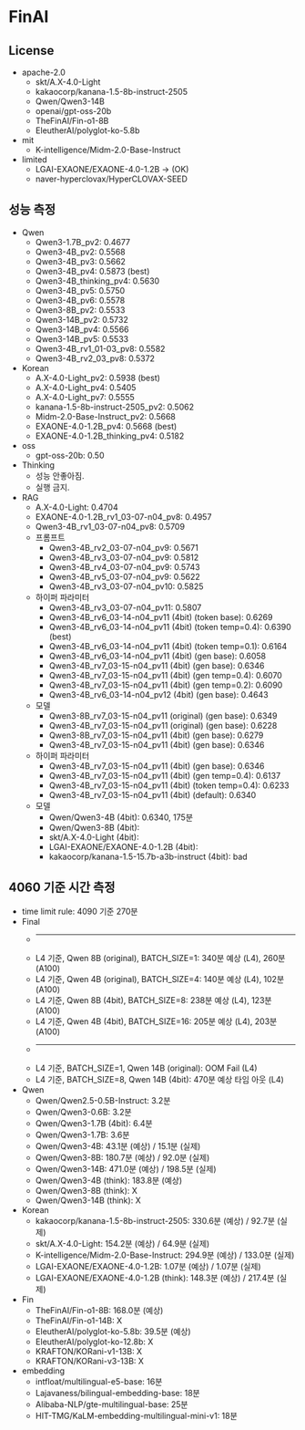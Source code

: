 # FinAI

## License
* apache-2.0
  * skt/A.X-4.0-Light
  * kakaocorp/kanana-1.5-8b-instruct-2505
  * Qwen/Qwen3-14B
  * openai/gpt-oss-20b
  * TheFinAI/Fin-o1-8B
  * EleutherAI/polyglot-ko-5.8b
* mit
  * K-intelligence/Midm-2.0-Base-Instruct
* limited
  * LGAI-EXAONE/EXAONE-4.0-1.2B -> (OK)
  * naver-hyperclovax/HyperCLOVAX-SEED



## 성능 측정
* Qwen
  * Qwen3-1.7B_pv2: 0.4677
  * Qwen3-4B_pv2: 0.5568
  * Qwen3-4B_pv3: 0.5662
  * Qwen3-4B_pv4: 0.5873 (best)
  * Qwen3-4B_thinking_pv4: 0.5630
  * Qwen3-4B_pv5: 0.5750
  * Qwen3-4B_pv6: 0.5578
  * Qwen3-8B_pv2: 0.5533
  * Qwen3-14B_pv2: 0.5732
  * Qwen3-14B_pv4: 0.5566
  * Qwen3-14B_pv5: 0.5533
  * Qwen3-4B_rv1_01-03_pv8: 0.5582
  * Qwen3-4B_rv2_03_pv8: 0.5372
* Korean
  * A.X-4.0-Light_pv2: 0.5938 (best)
  * A.X-4.0-Light_pv4: 0.5405
  * A.X-4.0-Light_pv7: 0.5555
  * kanana-1.5-8b-instruct-2505_pv2: 0.5062
  * Midm-2.0-Base-Instruct_pv2: 0.5668
  * EXAONE-4.0-1.2B_pv4: 0.5668 (best)
  * EXAONE-4.0-1.2B_thinking_pv4: 0.5182
* oss
  * gpt-oss-20b: 0.50
* Thinking
  * 성능 안좋아짐.
  * 실행 금지.
* RAG
  * A.X-4.0-Light: 0.4704
  * EXAONE-4.0-1.2B_rv1_03-07-n04_pv8: 0.4957
  * Qwen3-4B_rv1_03-07-n04_pv8: 0.5709
  * 프롬프트
    * Qwen3-4B_rv2_03-07-n04_pv9: 0.5671
    * Qwen3-4B_rv3_03-07-n04_pv9: 0.5812
    * Qwen3-4B_rv4_03-07-n04_pv9: 0.5743
    * Qwen3-4B_rv5_03-07-n04_pv9: 0.5622
    * Qwen3-4B_rv3_03-07-n04_pv10: 0.5825
  * 하이퍼 파라미터
    * Qwen3-4B_rv3_03-07-n04_pv11: 0.5807
    * Qwen3-4B_rv6_03-14-n04_pv11 (4bit) (token base): 0.6269
    * Qwen3-4B_rv6_03-14-n04_pv11 (4bit) (token temp=0.4): 0.6390 (best)
    * Qwen3-4B_rv6_03-14-n04_pv11 (4bit) (token temp=0.1): 0.6164
    * Qwen3-4B_rv6_03-14-n04_pv11 (4bit) (gen base): 0.6058
    * Qwen3-4B_rv7_03-15-n04_pv11 (4bit) (gen base): 0.6346
    * Qwen3-4B_rv7_03-15-n04_pv11 (4bit) (gen temp=0.4): 0.6070
    * Qwen3-4B_rv7_03-15-n04_pv11 (4bit) (gen temp=0.2): 0.6090
    * Qwen3-4B_rv6_03-14-n04_pv12 (4bit) (gen base): 0.4643
  * 모델
    * Qwen3-8B_rv7_03-15-n04_pv11 (original) (gen base): 0.6349
    * Qwen3-4B_rv7_03-15-n04_pv11 (original) (gen base): 0.6228
    * Qwen3-8B_rv7_03-15-n04_pv11 (4bit) (gen base): 0.6279
    * Qwen3-4B_rv7_03-15-n04_pv11 (4bit) (gen base): 0.6346
  * 하이퍼 파라미터
    * Qwen3-4B_rv7_03-15-n04_pv11 (4bit) (gen base): 0.6346
    * Qwen3-4B_rv7_03-15-n04_pv11 (4bit) (gen temp=0.4): 0.6137
    * Qwen3-4B_rv7_03-15-n04_pv11 (4bit) (token temp=0.4): 0.6233
    * Qwen3-4B_rv7_03-15-n04_pv11 (4bit) (default): 0.6340
  * 모델
    * Qwen/Qwen3-4B (4bit): 0.6340, 175분
    * Qwen/Qwen3-8B (4bit): 
    * skt/A.X-4.0-Light (4bit): 
    * LGAI-EXAONE/EXAONE-4.0-1.2B (4bit): 
    * kakaocorp/kanana-1.5-15.7b-a3b-instruct (4bit): bad


## 4060 기준 시간 측정
* time limit rule: 4090 기준 270분
* Final
  * --------------------------------------------------------------------------
  * L4 기준, Qwen 8B (original), BATCH_SIZE=1: 340분 예상 (L4), 260분 (A100)
  * L4 기준, Qwen 4B (original), BATCH_SIZE=4: 140분 예상 (L4), 102분 (A100)
  * L4 기준, Qwen 8B (4bit), BATCH_SIZE=8: 238분 예상 (L4), 123분 (A100)
  * L4 기준, Qwen 4B (4bit), BATCH_SIZE=16: 205분 예상 (L4), 203분 (A100)
  * --------------------------------------------------------------------------
  * L4 기준, BATCH_SIZE=1, Qwen 14B (original): OOM Fail (L4)
  * L4 기준, BATCH_SIZE=8, Qwen 14B (4bit): 470분 예상 타임 아웃 (L4)
* Qwen
  * Qwen/Qwen2.5-0.5B-Instruct: 3.2분
  * Qwen/Qwen3-0.6B: 3.2분
  * Qwen/Qwen3-1.7B (4bit): 6.4분
  * Qwen/Qwen3-1.7B: 3.6분
  * Qwen/Qwen3-4B: 43.1분 (예상) / 15.1분 (실제)
  * Qwen/Qwen3-8B: 180.7분 (예상) / 92.0분 (실제)
  * Qwen/Qwen3-14B: 471.0분 (예상) / 198.5분 (실제)
  * Qwen/Qwen3-4B (think): 183.8분 (예상)
  * Qwen/Qwen3-8B (think): X
  * Qwen/Qwen3-14B (think): X
* Korean
  * kakaocorp/kanana-1.5-8b-instruct-2505: 330.6분 (예상) / 92.7분 (실제)
  * skt/A.X-4.0-Light: 154.2분 (예상) / 64.9분 (실제)
  * K-intelligence/Midm-2.0-Base-Instruct: 294.9분 (예상) / 133.0분 (실제)
  * LGAI-EXAONE/EXAONE-4.0-1.2B: 1.07분 (예상) / 1.07분 (실제)
  * LGAI-EXAONE/EXAONE-4.0-1.2B (think): 148.3분 (예상) / 217.4분 (실제)
* Fin
  * TheFinAI/Fin-o1-8B: 168.0분 (예상)
  * TheFinAI/Fin-o1-14B: X
  * EleutherAI/polyglot-ko-5.8b: 39.5분 (예상)
  * EleutherAI/polyglot-ko-12.8b: X
  * KRAFTON/KORani-v1-13B: X
  * KRAFTON/KORani-v3-13B: X
* embedding
  * intfloat/multilingual-e5-base: 16분
  * Lajavaness/bilingual-embedding-base: 18분
  * Alibaba-NLP/gte-multilingual-base: 25분
  * HIT-TMG/KaLM-embedding-multilingual-mini-v1: 18분
